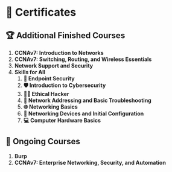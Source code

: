 # 📜 Certificates

## 🏆 Additional Finished Courses
1. **CCNAv7: Introduction to Networks**
2. **CCNAv7: Switching, Routing, and Wireless Essentials**
3. **Network Support and Security**
4. **Skills for All**
    1. **🔐 Endpoint Security**
    2. **🛡️ Introduction to Cybersecurity**
    3. **🕵️‍♂️ Ethical Hacker**
    4. **🔧 Network Addressing and Basic Troubleshooting**
    5. **🌐 Networking Basics**
    6. **📡 Networking Devices and Initial Configuration**
    7. **💻 Computer Hardware Basics**

## 🚀 Ongoing Courses
1. **Burp**
2. **CCNAv7: Enterprise Networking, Security, and Automation**
